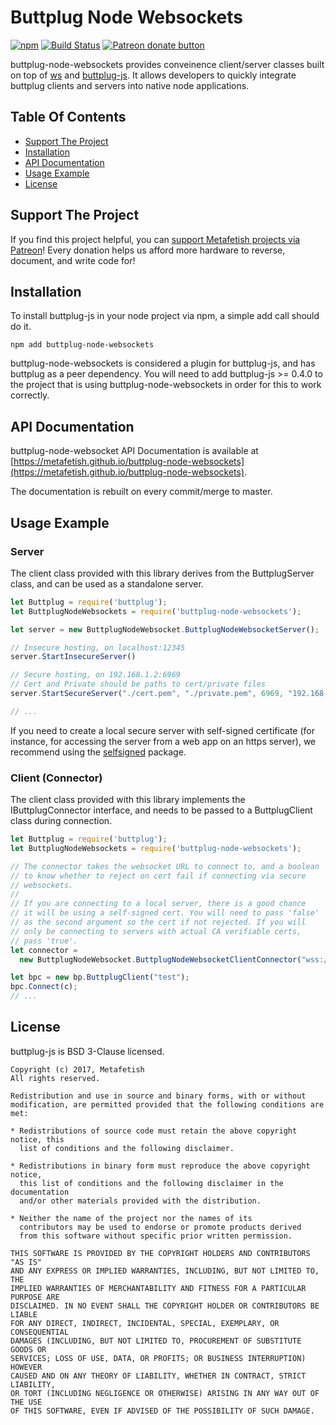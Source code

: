# Buttplug Node Websockets

[![npm](https://img.shields.io/npm/v/buttplug-node-websockets.svg)](https://npmjs.com/package/buttplug-node-websockets) [![Build Status](https://travis-ci.org/qdot/buttplug-node-websockets.svg?branch=master)](https://travis-ci.org/metafetish/buttplug-node-websockets) [![Patreon donate button](https://img.shields.io/badge/patreon-donate-yellow.svg)](https://www.patreon.com/qdot)

buttplug-node-websockets provides conveinence client/server classes
built on top of [ws](https://github.com/websockets/ws) and
[buttplug-js](https://github.com/metafetish/buttplug-js). It allows
developers to quickly integrate buttplug clients and servers into
native node applications.

## Table Of Contents

- [Support The Project](#support-the-project)
- [Installation](#installation)
- [API Documentation](#api-documentation)
- [Usage Example](#usage-example)
- [License](#license)

## Support The Project

If you find this project helpful, you
can
[support Metafetish projects via Patreon](http://patreon.com/qdot)!
Every donation helps us afford more hardware to reverse, document, and
write code for!

## Installation

To install buttplug-js in your node project via npm, a simple add call
should do it.

```
npm add buttplug-node-websockets
```

buttplug-node-websockets is considered a plugin for buttplug-js, and
has buttplug as a peer dependency. You will need to add buttplug-js >=
0.4.0 to the project that is using buttplug-node-websockets in order
for this to work correctly.

## API Documentation

buttplug-node-websocket API Documentation is available at
[https://metafetish.github.io/buttplug-node-websockets](https://metafetish.github.io/buttplug-node-websockets).

The documentation is rebuilt on every commit/merge to master.

## Usage Example

### Server

The client class provided with this library derives from the
ButtplugServer class, and can be used as a standalone server.

```javascript
let Buttplug = require('buttplug');
let ButtplugNodeWebsockets = require('buttplug-node-websockets');

let server = new ButtplugNodeWebsocket.ButtplugNodeWebsocketServer();

// Insecure hosting, on localhost:12345
server.StartInsecureServer()

// Secure hosting, on 192.168.1.2:6969
// Cert and Private should be paths to cert/private files
server.StartSecureServer("./cert.pem", "./private.pem", 6969, "192.168.1.2");

// ...
```

If you need to create a local secure server with self-signed
certificate (for instance, for accessing the server from a web app on
an https server), we recommend using the
[selfsigned](https://www.npmjs.com/package/selfsigned) package.

### Client (Connector)

The client class provided with this library implements the
IButtplugConnector interface, and needs to be passed to a
ButtplugClient class during connection.

```javascript
let Buttplug = require('buttplug');
let ButtplugNodeWebsockets = require('buttplug-node-websockets');

// The connector takes the websocket URL to connect to, and a boolean
// to know whether to reject on cert fail if connecting via secure
// websockets.
//
// If you are connecting to a local server, there is a good chance 
// it will be using a self-signed cert. You will need to pass 'false'
// as the second argument so the cert if not rejected. If you will 
// only be connecting to servers with actual CA verifiable certs,
// pass 'true'.
let connector = 
  new ButtplugNodeWebsocket.ButtplugNodeWebsocketClientConnector("wss://localhost:12345/buttplug", false);

let bpc = new bp.ButtplugClient("test");
bpc.Connect(c);
// ...
```

## License

buttplug-js is BSD 3-Clause licensed.

    Copyright (c) 2017, Metafetish
    All rights reserved.
    
    Redistribution and use in source and binary forms, with or without
    modification, are permitted provided that the following conditions are met:
    
    * Redistributions of source code must retain the above copyright notice, this
      list of conditions and the following disclaimer.
    
    * Redistributions in binary form must reproduce the above copyright notice,
      this list of conditions and the following disclaimer in the documentation
      and/or other materials provided with the distribution.
    
    * Neither the name of the project nor the names of its
      contributors may be used to endorse or promote products derived
      from this software without specific prior written permission.
    
    THIS SOFTWARE IS PROVIDED BY THE COPYRIGHT HOLDERS AND CONTRIBUTORS "AS IS"
    AND ANY EXPRESS OR IMPLIED WARRANTIES, INCLUDING, BUT NOT LIMITED TO, THE
    IMPLIED WARRANTIES OF MERCHANTABILITY AND FITNESS FOR A PARTICULAR PURPOSE ARE
    DISCLAIMED. IN NO EVENT SHALL THE COPYRIGHT HOLDER OR CONTRIBUTORS BE LIABLE
    FOR ANY DIRECT, INDIRECT, INCIDENTAL, SPECIAL, EXEMPLARY, OR CONSEQUENTIAL
    DAMAGES (INCLUDING, BUT NOT LIMITED TO, PROCUREMENT OF SUBSTITUTE GOODS OR
    SERVICES; LOSS OF USE, DATA, OR PROFITS; OR BUSINESS INTERRUPTION) HOWEVER
    CAUSED AND ON ANY THEORY OF LIABILITY, WHETHER IN CONTRACT, STRICT LIABILITY,
    OR TORT (INCLUDING NEGLIGENCE OR OTHERWISE) ARISING IN ANY WAY OUT OF THE USE
    OF THIS SOFTWARE, EVEN IF ADVISED OF THE POSSIBILITY OF SUCH DAMAGE.
